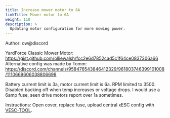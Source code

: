 ```yaml
---
title: Increase mower motor to 6A
linkTitle: Mower motor to 6A
weight: 110
description: >
  Updating motor configuration for more mowing power.
---
```


Author: ow@discord

YardForce Classic Mower Motor: https://gist.github.com/olliewalsh/fcc2e6d7852cad5c1f64ce0837306a66
Alternative config was made by Tomm: https://discord.com/channels/958476543846412329/961803746399101008/1110669606038806698


Battery current limit is 3a, motor current limit is 6a. RPM limited to 3500. Disabled backing off when temp increases or voltage drops. I would use a 6amp fuse, seen drive motors report over 1a sometimes.

Instructions:
Open cover, replace fuse, upload central xESC config with [VESC-TOOL](https://vesc-project.com/vesc_tool).
